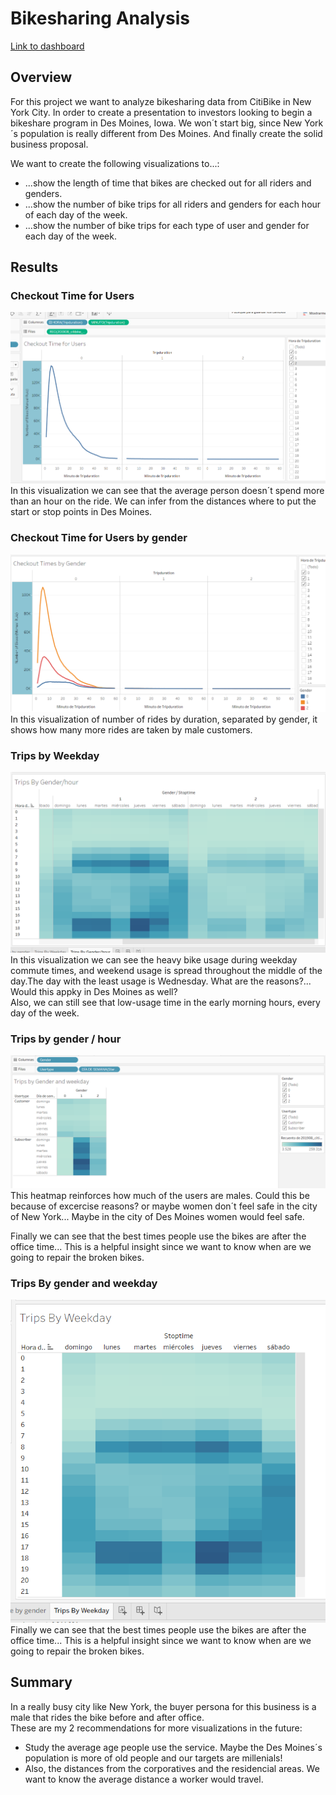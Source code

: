 # Bikesharing Analysis 
[Link to dashboard](https://public.tableau.com/authoring/bikesharing_ManuelRuiz/Checkouttimeforusers#1)

## Overview  

For this project we want to analyze bikesharing data from CitiBike in New York City. In order to create a presentation to investors looking to begin a bikeshare program in Des Moines, Iowa. We won´t start big, since New York´s population is really different from Des Moines. And finally create the solid business proposal.  
  
We want to create the following visualizations to...:  
  
- ...show the length of time that bikes are checked out for all riders and genders.  
- ...show the number of bike trips for all riders and genders for each hour of each day of the week.  
- ...show the number of bike trips for each type of user and gender for each day of the week.  

## Results

### Checkout Time for Users  
![image1](https://github.com/ManuelRuizF/bikesharing/blob/main/images/CheckoutTime_ForUsers_Viz.PNG)  
In this visualization we can see that the average person doesn´t spend more than an hour on the ride. We can infer from the distances where to put the start or stop points in Des Moines.  
### Checkout Time for Users by gender  
![image2](https://github.com/ManuelRuizF/bikesharing/blob/main/images/CheckoutTime_byGender.PNG)  
In this visualization of number of rides by duration, separated by gender, it shows how many more rides are taken by male customers.  
### Trips by Weekday  
![image3](https://github.com/ManuelRuizF/bikesharing/blob/main/images/Trips%20by%20gender%20and%20hour.PNG)  
In this visualization we can see the heavy bike usage during weekday commute times, and weekend usage is spread throughout the middle of the day.The day with the least usage is Wednesday. What are the reasons?... Would this appky in Des Moines as well?  
Also, we can still see that low-usage time in the early morning hours, every day of the week.


### Trips by gender / hour  
![image4](https://github.com/ManuelRuizF/bikesharing/blob/main/images/Trips%20by%20gender%20and%20weekday.PNG)  
 This heatmap reinforces how much of the users are males. 
 Could this be because of excercise reasons? or maybe women don´t feel safe in the city of New York... Maybe in the city of Des Moines women would feel safe.  
 
 Finally we can see that the best times people use the bikes are after the office time... This is a helpful insight since we want to know when are we going to repair the broken bikes.  
 

### Trips By gender and weekday

![image5](https://github.com/ManuelRuizF/bikesharing/blob/main/images/Trips%20by%20weekday.PNG)  
 Finally we can see that the best times people use the bikes are after the office time... This is a helpful insight since we want to know when are we going to repair the broken bikes.    
   
   

## Summary
In a really busy city like New York, the buyer persona for this business is a male that rides the bike before and after office.   
These are my 2 recommendations for more visualizations in the future:  
- Study the average age people use the service. Maybe the Des Moines´s population  is more of old people and our targets are millenials!  
- Also, the distances from the corporatives and the residencial areas. We want to know the average distance a worker would travel.  



